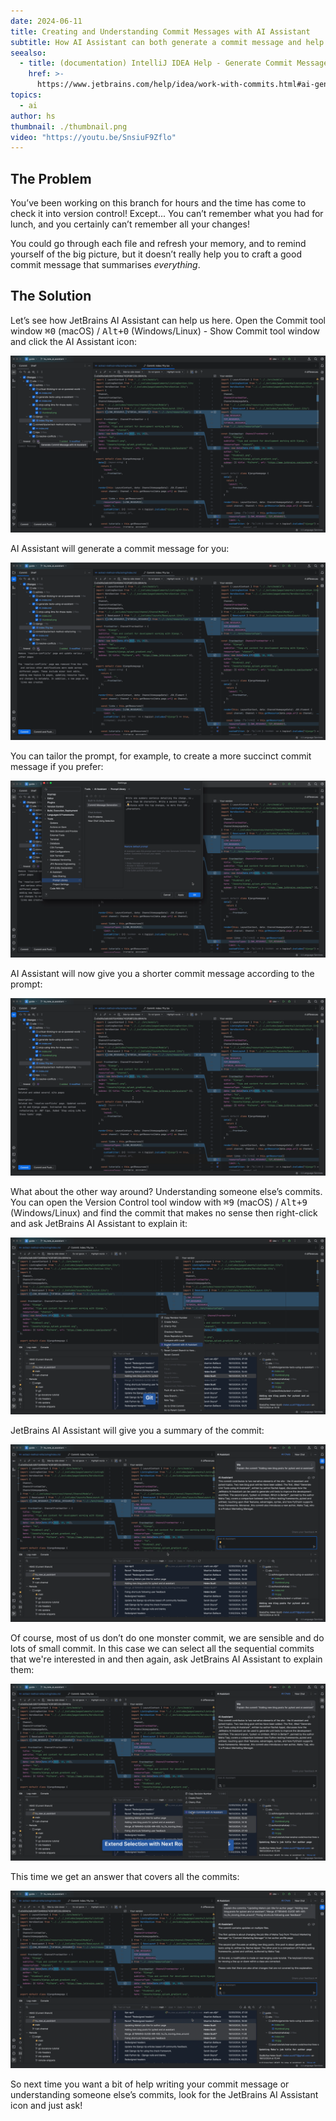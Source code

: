 ```yaml
---
date: 2024-06-11
title: Creating and Understanding Commit Messages with AI Assistant
subtitle: How AI Assistant can both generate a commit message and help you understand prior commit messages
seealso:
  - title: (documentation) IntelliJ IDEA Help - Generate Commit Messages
    href: >-
      https://www.jetbrains.com/help/idea/work-with-commits.html#ai-generate-commit-messages
topics:
  - ai
author: hs
thumbnail: ./thumbnail.png
video: "https://youtu.be/SnsiuF9Zflo"
---
```


## The Problem

You’ve been working on this branch for hours and the time has come to check it into version control! Except... You can’t remember what you had for lunch, and you certainly can’t remember all your changes!

You could go through each file and refresh your memory, and to remind yourself of the big picture, but it doesn’t really help you to craft a good commit message that summarises _everything_.

## The Solution

Let’s see how JetBrains AI Assistant can help us here. Open the Commit tool window <kbd>⌘0</kbd> (macOS) / <kbd>Alt+0</kbd> (Windows/Linux) - Show Commit tool window and click the AI Assistant icon:

![generate-commit-message.png](generate-commit-message.png)

AI Assistant will generate a commit message for you:

![generate-commit-finished.png](generate-commit-finished.png)

You can tailor the prompt, for example, to create a more succinct commit message if you prefer:

![tailor-prompt.png](tailor-prompt.png)

AI Assistant will now give you a shorter commit message according to the prompt:

![generate-commit-new-prompt.png](generate-commit-new-prompt.png)

What about the other way around? Understanding someone else’s commits. You can open the Version Control tool window with <kbd>⌘9</kbd> (macOS) / <kbd>Alt+9</kbd> (Windows/Linux) and find the commit that makes no sense then right-click and ask JetBrains AI Assistant to explain it:

![explain-commit.png](explain-commit.png)

JetBrains AI Assistant will give you a summary of the commit:

![explain-commit-finished.png](explain-commit-finished.png)

Of course, most of us don’t do one monster commit, we are sensible and do lots of small commit. In this case we can select all the sequential commits that we're interested in and then again, ask JetBrains AI Assistant to explain them:

![explain-multiple-commits.png](explain-multiple-commits.png)

This time we get an answer that covers all the commits:

![explain-multiple-commits-finished.png](explain-multiple-commits-finished.png)

So next time you want a bit of help writing your commit message or understanding someone else’s commits, look for the JetBrains AI Assistant icon and just ask!
